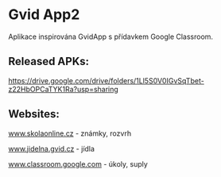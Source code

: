 # Gvid App2

Aplikace inspirována GvidApp s přídavkem Google Classroom.

## Released APKs:
https://drive.google.com/drive/folders/1Ll5S0V0IGvSqTbet-z22HbOPCaTYK1Ra?usp=sharing

## Websites:
www.skolaonline.cz - známky, rozvrh

www.jidelna.gvid.cz - jídla

www.classroom.google.com - úkoly, suply
